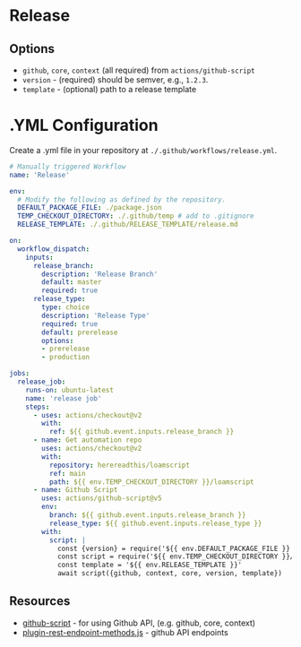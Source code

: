 # Release

## Options

* `github`, `core`, `context` (all required) from `actions/github-script`
* `version` - (required) should be semver, e.g., `1.2.3`.
* `template` - (optional) path to a release template


# .YML Configuration

Create a .yml file in your repository at `./.github/workflows/release.yml`.

```yml
# Manually triggered Workflow
name: 'Release'

env:
  # Modify the following as defined by the repository.
  DEFAULT_PACKAGE_FILE: ./package.json
  TEMP_CHECKOUT_DIRECTORY: ./.github/temp # add to .gitignore
  RELEASE_TEMPLATE: ./.github/RELEASE_TEMPLATE/release.md

on:
  workflow_dispatch:
    inputs:
      release_branch:
        description: 'Release Branch'
        default: master
        required: true
      release_type:
        type: choice
        description: 'Release Type'
        required: true
        default: prerelease
        options: 
        - prerelease
        - production

jobs:
  release_job:
    runs-on: ubuntu-latest
    name: 'release job'
    steps:
      - uses: actions/checkout@v2
        with:
          ref: ${{ github.event.inputs.release_branch }}
      - name: Get automation repo
        uses: actions/checkout@v2
        with:
          repository: herereadthis/loamscript
          ref: main
          path: ${{ env.TEMP_CHECKOUT_DIRECTORY }}/loamscript
      - name: Github Script
        uses: actions/github-script@v5
        env:
          branch: ${{ github.event.inputs.release_branch }}
          release_type: ${{ github.event.inputs.release_type }}
        with:
          script: |
            const {version} = require('${{ env.DEFAULT_PACKAGE_FILE }}')
            const script = require('${{ env.TEMP_CHECKOUT_DIRECTORY }}/loamscript/release/index.js')
            const template = '${{ env.RELEASE_TEMPLATE }}'
            await script({github, context, core, version, template})
```

## Resources

* [github-script](https://github.com/actions/github-script) - for using Github API, (e.g. github, core, context)
* [plugin-rest-endpoint-methods.js](https://github.com/octokit/plugin-rest-endpoint-methods.js) - github API endpoints